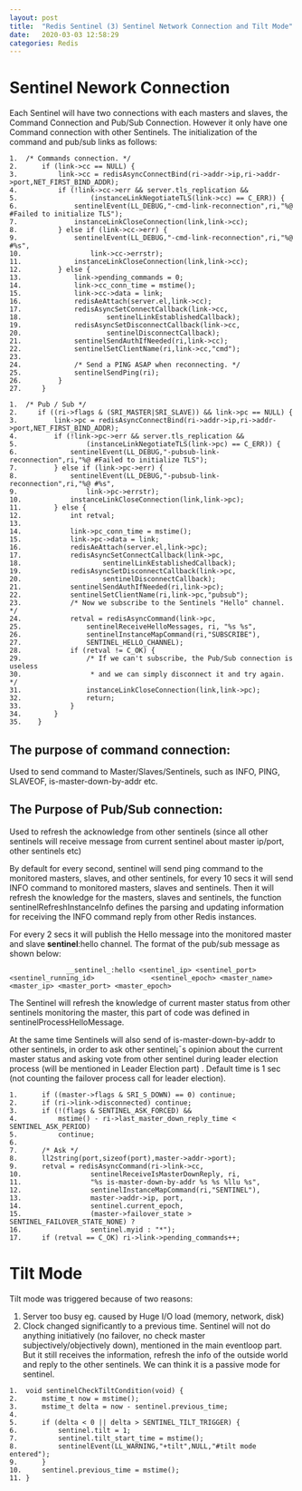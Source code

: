 ```yaml
---
layout: post
title:  "Redis Sentinel (3) Sentinel Network Connection and Tilt Mode"
date:   2020-03-03 12:58:29
categories: Redis
---
```


# Sentinel Nework Connection
Each Sentinel will have two connections with each masters and slaves, the Command Connection and Pub/Sub Connection. However it only have one Command connection with other Sentinels. The initialization of the command and pub/sub links as follows:

```
1.	/* Commands connection. */  
2.	    if (link->cc == NULL) {  
3.	        link->cc = redisAsyncConnectBind(ri->addr->ip,ri->addr->port,NET_FIRST_BIND_ADDR);  
4.	        if (!link->cc->err && server.tls_replication &&  
5.	                (instanceLinkNegotiateTLS(link->cc) == C_ERR)) {  
6.	            sentinelEvent(LL_DEBUG,"-cmd-link-reconnection",ri,"%@ #Failed to initialize TLS");  
7.	            instanceLinkCloseConnection(link,link->cc);  
8.	        } else if (link->cc->err) {  
9.	            sentinelEvent(LL_DEBUG,"-cmd-link-reconnection",ri,"%@ #%s",  
10.	                link->cc->errstr);  
11.	            instanceLinkCloseConnection(link,link->cc);  
12.	        } else {  
13.	            link->pending_commands = 0;  
14.	            link->cc_conn_time = mstime();  
15.	            link->cc->data = link;  
16.	            redisAeAttach(server.el,link->cc);  
17.	            redisAsyncSetConnectCallback(link->cc,  
18.	                    sentinelLinkEstablishedCallback);  
19.	            redisAsyncSetDisconnectCallback(link->cc,  
20.	                    sentinelDisconnectCallback);  
21.	            sentinelSendAuthIfNeeded(ri,link->cc);  
22.	            sentinelSetClientName(ri,link->cc,"cmd");  
23.	  
24.	            /* Send a PING ASAP when reconnecting. */  
25.	            sentinelSendPing(ri);  
26.	        }  
27.	    }  
```
```
1.	/* Pub / Sub */  
2.	   if ((ri->flags & (SRI_MASTER|SRI_SLAVE)) && link->pc == NULL) {  
3.	       link->pc = redisAsyncConnectBind(ri->addr->ip,ri->addr->port,NET_FIRST_BIND_ADDR);  
4.	       if (!link->pc->err && server.tls_replication &&  
5.	               (instanceLinkNegotiateTLS(link->pc) == C_ERR)) {  
6.	           sentinelEvent(LL_DEBUG,"-pubsub-link-reconnection",ri,"%@ #Failed to initialize TLS");  
7.	       } else if (link->pc->err) {  
8.	           sentinelEvent(LL_DEBUG,"-pubsub-link-reconnection",ri,"%@ #%s",  
9.	               link->pc->errstr);  
10.	           instanceLinkCloseConnection(link,link->pc);  
11.	       } else {  
12.	           int retval;  
13.	  
14.	           link->pc_conn_time = mstime();  
15.	           link->pc->data = link;  
16.	           redisAeAttach(server.el,link->pc);  
17.	           redisAsyncSetConnectCallback(link->pc,  
18.	                   sentinelLinkEstablishedCallback);  
19.	           redisAsyncSetDisconnectCallback(link->pc,  
20.	                   sentinelDisconnectCallback);  
21.	           sentinelSendAuthIfNeeded(ri,link->pc);  
22.	           sentinelSetClientName(ri,link->pc,"pubsub");  
23.	           /* Now we subscribe to the Sentinels "Hello" channel. */  
24.	           retval = redisAsyncCommand(link->pc,  
25.	               sentinelReceiveHelloMessages, ri, "%s %s",  
26.	               sentinelInstanceMapCommand(ri,"SUBSCRIBE"),  
27.	               SENTINEL_HELLO_CHANNEL);  
28.	           if (retval != C_OK) {  
29.	               /* If we can't subscribe, the Pub/Sub connection is useless 
30.	                * and we can simply disconnect it and try again. */  
31.	               instanceLinkCloseConnection(link,link->pc);  
32.	               return;  
33.	           }  
34.	       }  
35.	   } 
```

## The purpose of command connection:
Used to send command to Master/Slaves/Sentinels, such as INFO, PING, SLAVEOF, is-master-down-by-addr etc.
## The Purpose of Pub/Sub connection:
Used to refresh the acknowledge from other sentinels (since all other sentinels will receive message from current sentinel about master ip/port, other sentinels etc)


By default for every second, sentinel will send ping command to the monitored masters, slaves, and other sentinels, for every 10 secs it will send INFO command to monitored masters, slaves and sentinels. Then it will refresh the knowledge for the masters, slaves and sentinels, the function sentinelRefreshInstanceInfo defines the parsing and updating information for receiving the INFO command reply from other Redis instances.

For every 2 secs it will publish the Hello message into the monitored master and slave __sentinel__:hello channel. The format of the pub/sub message as shown below:

```
              __sentinel_:hello <sentinel_ip> <sentinel_port> <sentinel_running_id>              <sentinel_epoch> <master_name> <master_ip> <master_port> <master_epoch>
```

The Sentinel will refresh the knowledge of current master status from other sentinels monitoring the master, this part of code was defined in sentinelProcessHelloMessage. 

At the same time Sentinels will also send of is-master-down-by-addr to other sentinels, in order to ask other sentinel¡¯s opinion about the current master status and asking vote from other sentinel during leader election process (will be mentioned in Leader Election part) . Default time is 1 sec (not counting the failover process call for leader election).

```
1.	    if ((master->flags & SRI_S_DOWN) == 0) continue;  
2.	    if (ri->link->disconnected) continue;  
3.	    if (!(flags & SENTINEL_ASK_FORCED) &&  
4.	        mstime() - ri->last_master_down_reply_time < SENTINEL_ASK_PERIOD)  
5.	        continue;  
6.	  
7.	    /* Ask */  
8.	    ll2string(port,sizeof(port),master->addr->port);  
9.	    retval = redisAsyncCommand(ri->link->cc,  
10.	                sentinelReceiveIsMasterDownReply, ri,  
11.	                "%s is-master-down-by-addr %s %s %llu %s",  
12.	                sentinelInstanceMapCommand(ri,"SENTINEL"),  
13.	                master->addr->ip, port,  
14.	                sentinel.current_epoch,  
15.	                (master->failover_state > SENTINEL_FAILOVER_STATE_NONE) ?  
16.	                sentinel.myid : "*");  
17.	    if (retval == C_OK) ri->link->pending_commands++;  
```

# Tilt Mode

Tilt mode was triggered because of two reasons:
1.	Server too busy eg. caused by Huge I/O load (memory, network, disk)
2.	Clock changed significantly to a previous time.
Sentinel will not do anything initiatively (no failover, no check master subjectively/objectively down), mentioned in the main eventloop part. But it still receives the information, refresh the info of the outside world and reply to the other sentinels. We can think it is a passive mode for sentinel.

```
1.	void sentinelCheckTiltCondition(void) {  
2.	    mstime_t now = mstime();  
3.	    mstime_t delta = now - sentinel.previous_time;  
4.	  
5.	    if (delta < 0 || delta > SENTINEL_TILT_TRIGGER) {  
6.	        sentinel.tilt = 1;  
7.	        sentinel.tilt_start_time = mstime();  
8.	        sentinelEvent(LL_WARNING,"+tilt",NULL,"#tilt mode entered");  
9.	    }  
10.	    sentinel.previous_time = mstime();  
11.	}  
```




